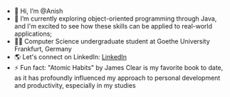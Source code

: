 - 👋 Hi, I’m @Anish
- 🌱 I’m currently exploring object-oriented programming through Java, and I'm excited to see
     how these skills can be applied to real-world applications;
- 🧑‍🎓 Computer Science undergraduate student at Goethe University Frankfurt, Germany
- 🌎 Let's connect on LinkedIn: [LinkedIn](https://www.linkedin.com/in/anish-shinde-09344b2a6/)
- ⚡ Fun fact: "Atomic Habits" by James Clear is my favorite book to date, as it has profoundly
    influenced my approach to personal development and productivity, especially in my studies

<!---
Anish-Shin/Anish-Shin is a ✨ special ✨ repository because its `README.md` (this file) appears on your GitHub profile.
You can click the Preview link to take a look at your changes.
--->
